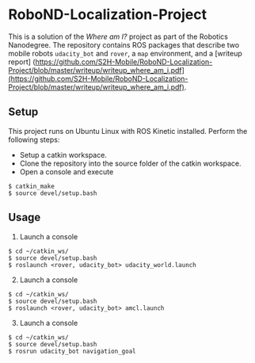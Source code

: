 # RoboND-Localization-Project
This is a solution of the *Where am I?* project as part of the Robotics Nanodegree. The repository contains ROS packages that describe two mobile robots ``udacity_bot`` and ``rover``, a ``map`` environment, and a [writeup report]
(https://github.com/S2H-Mobile/RoboND-Localization-Project/blob/master/writeup/writeup_where_am_i.pdf](https://github.com/S2H-Mobile/RoboND-Localization-Project/blob/master/writeup/writeup_where_am_i.pdf).

## Setup
This project runs on Ubuntu Linux with ROS Kinetic installed. Perform the following steps:
- Setup a catkin workspace.
- Clone the repository into the source folder of the catkin workspace.
- Open a console and execute
```
$ catkin_make
$ source devel/setup.bash
```

## Usage
1. Launch a console
```
$ cd ~/catkin_ws/
$ source devel/setup.bash
$ roslaunch <rover, udacity_bot> udacity_world.launch
```

2. Launch a console
```
$ cd ~/catkin_ws/
$ source devel/setup.bash
$ roslaunch <rover, udacity_bot> amcl.launch
```

3.  Launch a console
```
$ cd ~/catkin_ws/
$ source devel/setup.bash
$ rosrun udacity_bot navigation_goal
```